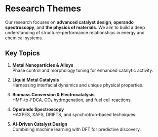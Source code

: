 # Research Themes

Our research focuses on **advanced catalyst design**, **operando spectroscopy**, and **the physics of materials**. We aim to build a deep understanding of structure–performance relationships in energy and chemical systems.

## Key Topics
1. **Metal Nanoparticles & Alloys**  
   Phase control and morphology tuning for enhanced catalytic activity.

2. **Liquid Metal Catalysis**  
   Harnessing interfacial dynamics and unique physical properties.

3. **Biomass Conversion & Electrocatalysis**  
   HMF-to-FDCA, CO₂ hydrogenation, and fuel cell reactions.

4. **Operando Spectroscopy**  
   HAXPES, XAFS, DRIFTS, and synchrotron-based techniques.

5. **AI-Driven Catalyst Design**  
   Combining machine learning with DFT for predictive discovery.
